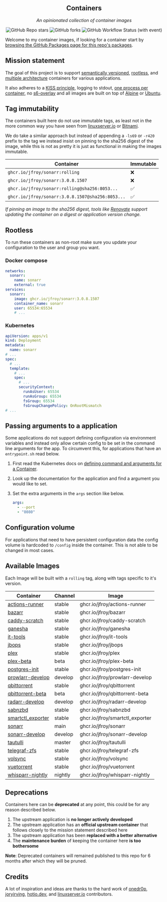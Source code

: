 <!---
NOTE: AUTO-GENERATED FILE
to edit this file, instead edit its template at: ./scripts/templates/README.md.j2
-->
<div align="center">


## Containers

_An opinionated collection of container images_

</div>

<div align="center">

![GitHub Repo stars](https://img.shields.io/github/stars/jfroy/containers?style=for-the-badge)
![GitHub forks](https://img.shields.io/github/forks/jfroy/containers?style=for-the-badge)
![GitHub Workflow Status (with event)](https://img.shields.io/github/actions/workflow/status/jfroy/containers/release-scheduled.yaml?style=for-the-badge&label=Scheduled%20Release)

</div>

Welcome to my container images, if looking for a container start by [browsing the GitHub Packages
page for this repo's packages](https://github.com/jfroy?tab=packages&repo_name=containers).

## Mission statement

The goal of this project is to support [semantically versioned](https://semver.org/),
[rootless](https://rootlesscontaine.rs/), and
[multiple architecture](https://www.docker.com/blog/multi-arch-build-and-images-the-simple-way/)
containers for various applications.

It also adheres to a [KISS principle](https://en.wikipedia.org/wiki/KISS_principle), logging to
stdout, [one process per container](https://testdriven.io/tips/59de3279-4a2d-4556-9cd0-b444249ed31e/),
no [s6-overlay](https://github.com/just-containers/s6-overlay) and all images are built on top of
[Alpine](https://hub.docker.com/_/alpine) or [Ubuntu](https://hub.docker.com/_/ubuntu).

## Tag immutability

The containers built here do not use immutable tags, as least not in the more common way you have
seen from [linuxserver.io](https://fleet.linuxserver.io/) or
[Bitnami](https://bitnami.com/stacks/containers).

We do take a similar approach but instead of appending a `-ls69` or `-r420` prefix to the tag we
instead insist on pinning to the sha256 digest of the image, while this is not as pretty it is just
as functional in making the images immutable.

| Container                                          | Immutable |
|----------------------------------------------------|-----------|
| `ghcr.io/jfroy/sonarr:rolling`                     | ❌        |
| `ghcr.io/jfroy/sonarr:3.0.8.1507`                  | ❌        |
| `ghcr.io/jfroy/sonarr:rolling@sha256:8053...`      | ✅        |
| `ghcr.io/jfroy/sonarr:3.0.8.1507@sha256:8053...`   | ✅        |

_If pinning an image to the sha256 digest, tools like
[Renovate](https://github.com/renovatebot/renovate) support updating the container on a digest or
application version change._

## Rootless

To run these containers as non-root make sure you update your configuration to the user and group
you want.

### Docker compose

```yaml
networks:
  sonarr:
    name: sonarr
    external: true
services:
  sonarr:
    image: ghcr.io/jfroy/sonarr:3.0.8.1507
    container_name: sonarr
    user: 65534:65534
    # ...
```

### Kubernetes

```yaml
apiVersion: apps/v1
kind: Deployment
metadata:
  name: sonarr
# ...
spec:
  # ...
  template:
    # ...
    spec:
      # ...
      securityContext:
        runAsUser: 65534
        runAsGroup: 65534
        fsGroup: 65534
        fsGroupChangePolicy: OnRootMismatch
# ...
```

## Passing arguments to a application

Some applications do not support defining configuration via environment variables and instead only
allow certain config to be set in the command line arguments for the app. To circumvent this, for
applications that have an `entrypoint.sh` read below.

1. First read the Kubernetes docs on [defining command and arguments for a Container](https://kubernetes.io/docs/tasks/inject-data-application/define-command-argument-container/).
2. Look up the documentation for the application and find a argument you would like to set.
3. Set the extra arguments in the `args` section like below.

    ```yaml
    args:
      - --port
      - "8080"
    ```

## Configuration volume

For applications that need to have persistent configuration data the config volume is hardcoded to
`/config` inside the container. This is not able to be changed in most cases.

## Available Images

Each Image will be built with a `rolling` tag, along with tags specific to it's version.

Container | Channel | Image
--- | --- | ---
[actions-runner](https://github.com/jfroy/containers/pkgs/container/actions-runner) | stable | ghcr.io/jfroy/actions-runner
[bazarr](https://github.com/jfroy/containers/pkgs/container/bazarr) | stable | ghcr.io/jfroy/bazarr
[caddy-scratch](https://github.com/jfroy/containers/pkgs/container/caddy-scratch) | stable | ghcr.io/jfroy/caddy-scratch
[ganesha](https://github.com/jfroy/containers/pkgs/container/ganesha) | stable | ghcr.io/jfroy/ganesha
[it-tools](https://github.com/jfroy/containers/pkgs/container/it-tools) | stable | ghcr.io/jfroy/it-tools
[jbops](https://github.com/jfroy/containers/pkgs/container/jbops) | stable | ghcr.io/jfroy/jbops
[plex](https://github.com/jfroy/containers/pkgs/container/plex) | stable | ghcr.io/jfroy/plex
[plex-beta](https://github.com/jfroy/containers/pkgs/container/plex-beta) | beta | ghcr.io/jfroy/plex-beta
[postgres-init](https://github.com/jfroy/containers/pkgs/container/postgres-init) | stable | ghcr.io/jfroy/postgres-init
[prowlarr-develop](https://github.com/jfroy/containers/pkgs/container/prowlarr-develop) | develop | ghcr.io/jfroy/prowlarr-develop
[qbittorrent](https://github.com/jfroy/containers/pkgs/container/qbittorrent) | stable | ghcr.io/jfroy/qbittorrent
[qbittorrent-beta](https://github.com/jfroy/containers/pkgs/container/qbittorrent-beta) | beta | ghcr.io/jfroy/qbittorrent-beta
[radarr-develop](https://github.com/jfroy/containers/pkgs/container/radarr-develop) | develop | ghcr.io/jfroy/radarr-develop
[sabnzbd](https://github.com/jfroy/containers/pkgs/container/sabnzbd) | stable | ghcr.io/jfroy/sabnzbd
[smartctl_exporter](https://github.com/jfroy/containers/pkgs/container/smartctl_exporter) | stable | ghcr.io/jfroy/smartctl_exporter
[sonarr](https://github.com/jfroy/containers/pkgs/container/sonarr) | main | ghcr.io/jfroy/sonarr
[sonarr-develop](https://github.com/jfroy/containers/pkgs/container/sonarr-develop) | develop | ghcr.io/jfroy/sonarr-develop
[tautulli](https://github.com/jfroy/containers/pkgs/container/tautulli) | master | ghcr.io/jfroy/tautulli
[telegraf-zfs](https://github.com/jfroy/containers/pkgs/container/telegraf-zfs) | stable | ghcr.io/jfroy/telegraf-zfs
[volsync](https://github.com/jfroy/containers/pkgs/container/volsync) | stable | ghcr.io/jfroy/volsync
[vuetorrent](https://github.com/jfroy/containers/pkgs/container/vuetorrent) | stable | ghcr.io/jfroy/vuetorrent
[whisparr-nightly](https://github.com/jfroy/containers/pkgs/container/whisparr-nightly) | nightly | ghcr.io/jfroy/whisparr-nightly


## Deprecations

Containers here can be **deprecated** at any point, this could be for any reason described below.

1. The upstream application is **no longer actively developed**
2. The upstream application has an **official upstream container** that follows closely to the
   mission statement described here
3. The upstream application has been **replaced with a better alternative**
4. The **maintenance burden** of keeping the container here **is too bothersome**

**Note**: Deprecated containers will remained published to this repo for 6 months after which they
will be pruned.

## Credits

A lot of inspiration and ideas are thanks to the hard work of [onedr0p](https://github.com/onedr0p/),
[joryirving](https://github.com/joryirving/), [hotio.dev](https://hotio.dev/), and
[linuxserver.io](https://www.linuxserver.io/) contributors.